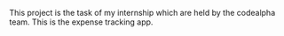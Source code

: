 This project is the task of my internship which are held by the codealpha team.
This is the expense tracking app.
